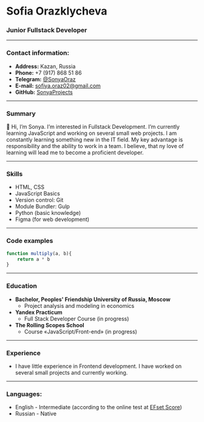 # Sofia Orazklycheva
### Junior Fullstack Developer

---

### Contact information:

* **Address:** Kazan, Russia
* **Phone:** +7 (917) 868 51 86
* **Telegram:**  [@SonyaOraz](https://t.me/SonyaOraz)
* **E-mail:** [sofiya.oraz02@gmail.com](sofiya.oraz02@gmail.com)
* **GitHub:** [SonyaProjects](https://github.com/SonyaProjects)

---
### Summary
👋 Hi, I’m Sonya. I’m interested in Fullstack Development. I’m currently learning JavaScript and working on several small web projects. I am constantly learning something new in the IT field. My key advantage is responsibility and the ability to work in a team. I believe, that ny love of learning will lead me to become a proficient developer.

---
### Skills

* HTML, CSS
* JavaScript Basics
* Version control: Git
* Module Bundler: Gulp
* Python (basic knowledge)
* Figma (for web development)

---

### Code examples

```js
function multiply(a, b){
    return a * b
}
```
---
### Education

* **Bachelor, Peoples' Friendship University of Russia, Moscow**
    * Project analysis and modeling in economics
* **Yandex Practicum**
    * Full Stack Developer Course (in progress)
* **The Rolling Scopes School**
    * Course «JavaScript/Front-end» (in progress)

---
### Experience

* I have little experience in Frontend development. I have worked on several small projects and currently working.

---

### Languages:

- English \- Intermediate (according to the online test at [EFset Score](https://cert.efset.org/ru/score/quickcheck/65))
- Russian \- Native

